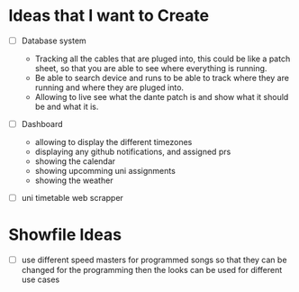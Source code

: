 # Ideas that I want to Create

- [ ] Database system
	- Tracking all the cables that are pluged into, this could be like a patch sheet, so that you are able to see where everything is running.
	- Be able to search device and runs to be able to track where they are running and where they are pluged into.
	- Allowing to live see what the dante patch is and show what it should be and what it is.
- [ ] Dashboard
    - allowing to display the different timezones
    - displaying any github notifications, and assigned prs
    - showing the calendar
    - showing upcomming uni assignments
    - showing the weather
- [ ] uni timetable web scrapper



# Showfile Ideas
- [ ] use different speed masters for programmed songs so that they can be changed for the programming then the looks can be used for different use cases
